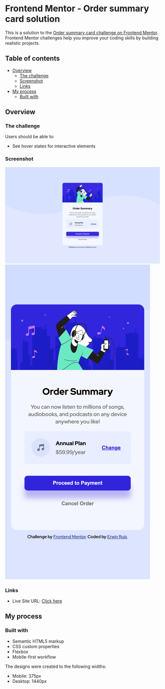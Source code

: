 # Frontend Mentor - Order summary card solution

This is a solution to the [Order summary card challenge on Frontend Mentor](https://www.frontendmentor.io/challenges/order-summary-component-QlPmajDUj). Frontend Mentor challenges help you improve your coding skills by building realistic projects.

## Table of contents

- [Overview](#overview)
  - [The challenge](#the-challenge)
  - [Screenshot](#screenshot)
  - [Links](#links)
- [My process](#my-process)
  - [Built with](#built-with)

## Overview

### The challenge

Users should be able to:

- See hover states for interactive elements

### Screenshot

![](./screenshots/desktop-design.png)
![](./screenshots/mobile-design.png)

### Links

- Live Site URL: [Click here](https://erwinruiz.github.io/order-summary-component/)

## My process

### Built with

- Semantic HTML5 markup
- CSS custom properties
- Flexbox
- Mobile-first workflow

The designs were created to the following widths:

- Mobile: 375px
- Desktop: 1440px
